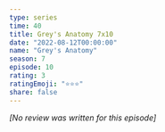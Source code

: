 ```yaml
---
type: series
time: 40
title: Grey's Anatomy 7x10
date: "2022-08-12T00:00:00"
name: "Grey's Anatomy"
season: 7
episode: 10
rating: 3
ratingEmoji: "⭐️⭐️⭐️"
share: false
---
```


*[No review was written for this episode]*